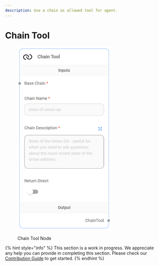 ```yaml
---
description: Use a chain as allowed tool for agent.
---
```


# Chain Tool

<figure><img src="/assets/image (2) (1) (1) (1) (1) (1) (1) (1) (1) (1) (1) (2).png" alt="" width="307"><figcaption><p>Chain Tool Node</p></figcaption></figure>

{% hint style="info" %}
This section is a work in progress. We appreciate any help you can provide in completing this section. Please check our [Contribution Guide](broken-reference) to get started.
{% endhint %}
